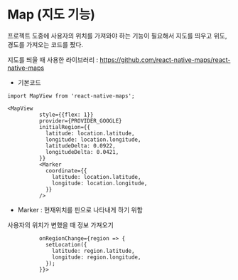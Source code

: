 # Map (지도 기능)
프로젝트 도중에 사용자의 위치를 가져와야 하는 기능이 필요해서 지도를 띄우고 위도, 경도를 가져오는 코드를 짰다.

지도를 띄울 때 사용한 라이브러리 :
https://github.com/react-native-maps/react-native-maps

- 기본코드

```
import MapView from 'react-native-maps';

<MapView
          style={{flex: 1}}
          provider={PROVIDER_GOOGLE}
          initialRegion={{
            latitude: location.latitude,
            longitude: location.longitude,
            latitudeDelta: 0.0922,
            longitudeDelta: 0.0421,
          }}
          <Marker
            coordinate={{
              latitude: location.latitude,
              longitude: location.longitude,
            }}
          />
```

- Marker : 현재위치를 핀으로 나타내게 하기 위함

사용자의 위치가 변했을 때 정보 가져오기

```
          onRegionChange={region => {
            setLocation({
              latitude: region.latitude,
              longitude: region.longitude,
            });
          }}>
```
